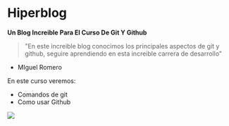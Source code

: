 # Hiperblog
**Un Blog Increible Para El Curso De Git Y Github**

> "En este increible blog conocimos los principales aspectos de git y github, seguire aprendiendo en esta increible carrera de desarrollo"
- MIguel Romero

En este curso veremos:

* Comandos de git
* Como usar Github

![](https://cdn-icons-png.flaticon.com/512/25/25231.png)
